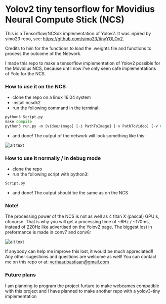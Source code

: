 # Yolov2 tiny tensorflow for Movidius Neural Compute Stick (NCS)

This is a Tensorflow/NCSdk implementation of Yolov2. It was inpired by simo23 repo, see: https://github.com/simo23/tinyYOLOv2.

Credits to him for the functions to load the .weights file and functions to process the outcome of the Network.

I made this repo to make a tensorflow implementation of Yolov2 possible for the Movidius NCS, because until now I've only seen cafe implementations of Yolo for the NCS. 

### How to use it on the NCS
- clone the repo on a linux 16.04 system
- install ncsdk2
- run the following command in the terminal:
```python
python3 Script.py
make compile
python3 run.py -m [video/image] [-i PathToImage] [-v PathToVideo] [-v 0] #Last one is for using your webcam
```
- and done! The output of the network will look something like this:

![alt text](https://github.com/bastiaanv/Yolov2-tiny-tf-NCS/blob/master/images/test.jpg "YOLOv2-tiny output")

### How to use it normally / in debug mode
- clone the repo
- run the following script with python3: 
```python
Script.py
```
- and done! The output should be the same as on the NCS

### Note!
The processing power of the NCS is not as well as 4 titan X (pascal) GPU's, ofcourse. That is why you will get a processing time of ~6Hz / ~170ms, instead of 220Hz like advertised on the Yolov2 page. The biggest lost in preformance is made in conv7 and conv8:

![alt text](https://github.com/bastiaanv/Yolov2-tiny-tf-NCS/blob/master/images/Preformance%20lost.png "Preformance lost")

If anybody can help me improve this lost, it would be much appreciated!! Any other sugestions and questions are welcome as well! You can contact me on this repo or at: verhaar.bastiaan@gmail.com

### Future plans
I am planning to program the project furture to make webcames compatible with this project and I have planned to make another repo with a yolov3-tiny implementation
